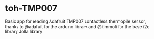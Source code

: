 # toh-TMP007

Basic app for reading Adafruit TMP007 contactless thermopile sensor, thanks to @adafuit for the arduino library and @kimmoli for the base i2c library Jolla library
